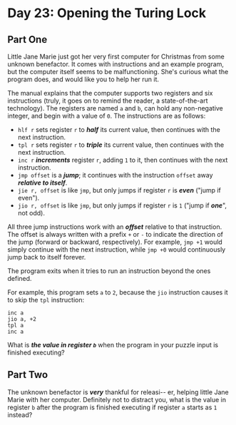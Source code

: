# Day 23: Opening the Turing Lock

## Part One

Little Jane Marie just got her very first computer for Christmas from some unknown benefactor. It comes with instructions and an example program, but the computer itself seems to be malfunctioning. She's curious what the program does, and would like you to help her run it.

The manual explains that the computer supports two registers and six instructions (truly, it goes on to remind the reader, a state-of-the-art technology). The registers are named `a` and `b`, can hold any non-negative integer, and begin with a value of `0`. The instructions are as follows:

- `hlf r` sets register `r` to ***half*** its current value, then continues with the next instruction.
- `tpl r` sets register `r` to ***triple*** its current value, then continues with the next instruction.
- `inc r` ***increments*** register `r`, adding `1` to it, then continues with the next instruction.
- `jmp offset` is a ***jump***; it continues with the instruction `offset` away ***relative to itself***.
- `jie r, offset` is like `jmp`, but only jumps if register `r` is ***even*** ("jump if even").
- `jio r, offset` is like `jmp`, but only jumps if register `r` is `1` ("jump if ***one***", not odd).

All three jump instructions work with an ***offset*** relative to that instruction. The offset is always written with a prefix `+` or `-` to indicate the direction of the jump (forward or backward, respectively). For example, `jmp +1` would simply continue with the next instruction, while `jmp +0` would continuously jump back to itself forever.

The program exits when it tries to run an instruction beyond the ones defined.

For example, this program sets `a` to `2`, because the `jio` instruction causes it to skip the `tpl` instruction:

```
inc a
jio a, +2
tpl a
inc a
```

What is ***the value in register `b`*** when the program in your puzzle input is finished executing?

## Part Two

The unknown benefactor is ***very*** thankful for releasi-- er, helping little Jane Marie with her computer. Definitely not to distract you, what is the value in register `b` after the program is finished executing if register `a` starts as `1` instead?